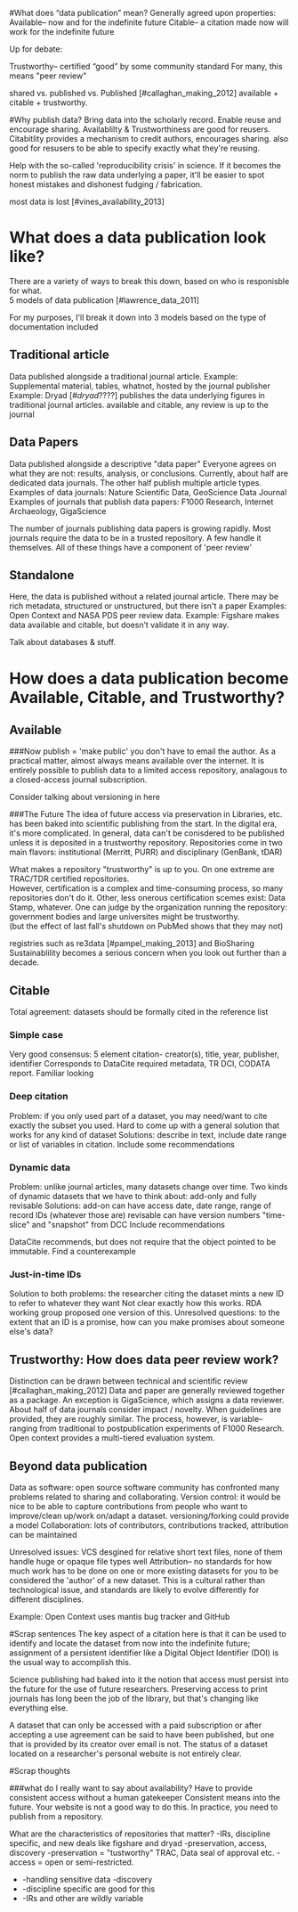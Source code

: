 
#What does “data publication” mean?
Generally agreed upon properties:
Available– now and for the indefinite future
Citable– a citation made now will work for the indefinite future

Up for debate:

Trustworthy– certified “good” by some community standard
For many, this means "peer review"

shared vs. published vs. Published [#callaghan_making_2012]
available + citable + trustworthy.


#Why publish data?
Bring data into the scholarly record.
Enable reuse and encourage sharing.
Availablilty & Trustworthiness are good for reusers.
Citabitlity provides a mechanism to credit authors, encourages sharing.
also good for resusers to be able to specify exactly what they're reusing.

Help with the so-called 'reproducibility crisis' in science.
If it becomes the norm to publish the raw data underlying a paper, it'll be easier to spot honest mistakes and dishonest fudging / fabrication.

most data is lost [#vines_availability_2013]

# What does a data publication look like?

There are a variety of ways to break this down, based on who is responisble for what.  
5 models of data publication [#lawrence_data_2011]

For my purposes, I'll break it down into 3 models based on the type of documentation included

## Traditional article
Data published alongside a traditional journal article.
Example: Supplemental material, tables, whatnot, hosted by the journal publisher
Example: Dryad [#_dryad_????] publishes the data underlying figures in traditional journal articles.  available and citable, any review is up to the journal

## Data Papers
Data published alongside a descriptive "data paper"
Everyone agrees on what they are not: results, analysis, or conclusions.
Currently, about half are dedicated data journals.  The other half publish multiple article types.
Examples of data journals: Nature Scientific Data, GeoScience Data Journal
Examples of journals that publish data papers: F1000 Research, Internet Archaeology, GigaScience

The number of journals publishing data papers is growing rapidly.
Most journals require the data to be in a trusted repository.  A few handle it themselves.
All of these things have a component of 'peer review'

## Standalone ##
Here, the data is published without a related journal article.
There may be rich metadata, structured or unstructured, but there isn't a paper
Examples: Open Context and NASA PDS peer review data.
Example: Figshare makes data available and citable, but doesn’t validate it in any way.

Talk about databases & stuff.  


# How does a data publication become Available, Citable, and Trustworthy? #

## Available
###Now
publish = 'make public'
you don't have to email the author.
As a practical matter, almost always means available over the internet.
It is entirely possible to publish data to a limited access repository, analagous to a closed-access journal subscription.

Consider talking about versioning in here

###The Future
The idea of future access via preservation in Libraries, etc. has been baked into scientific publishing from the start.
In the digital era, it's more complicated.
In general, data can't be conisdered to be published unless it is deposited in a trustworthy repository.
Repositories come in two main flavors: institutional (Merritt, PURR) and disciplinary (GenBank, tDAR)

What makes a repository "trustworthy" is up to you.
On one extreme are TRAC/TDR certified repositories.  
However, certification is a complex and time-consuming process, so many repositories don't do it.
Other, less onerous certification scemes exist: Data Stamp, whatever.
One can judge by the organization running the repository: government bodies and large universites might be trustworthy.  
(but the effect of last fall's shutdown on PubMed shows that they may not)

registries such as re3data [#pampel_making_2013] and BioSharing
Sustainablility becomes a serious concern when you look out further than a decade.


## Citable ##
Total agreement: datasets should be formally cited in the reference list

### Simple case
Very good consensus: 5 element citation- creator(s), title, year, publisher, identifier
Corresponds to DataCite required metadata, TR DCI, CODATA report.
Familiar looking

### Deep citation	
Problem: if you only used part of a dataset, you may need/want to cite exactly the subset you used.
Hard to come up with a general solution that works for any kind of dataset
Solutions: describe in text, include date range or list of variables in citation.
Include some recommendations

### Dynamic data
Problem: unlike journal articles, many datasets change over time.
Two kinds of dynamic datasets that we have to think about: add-only and fully revisable
Solutions: add-on can have access date, date range, range of record IDs (whatever those are)
revisable can have version numbers
"time-slice" and "snapshot" from DCC
Include recommendations 

DataCite recommends, but does not require that the object pointed to be immutable.
Find a counterexample

### Just-in-time IDs ###
Solution to both problems: the researcher citing the dataset mints a new ID to refer to whatever they want
Not clear exactly how this works.
RDA working group proposed one version of this.
Unresolved questions: to the extent that an ID is a promise, how can you make promises about someone else's data?


## Trustworthy: How does data peer review work?
Distinction can be drawn between technical and scientific review [#callaghan_making_2012]
Data and paper are generally reviewed together as a package.
An exception is GigaScience, which assigns a data reviewer.
About half of data journals consider impact / novelty.
When guidelines are provided, they are roughly similar.
The process, however, is variable– ranging from traditional to postpublication experiments of F1000 Research.
Open context provides a multi-tiered evaluation system.

## Beyond data publication
Data as software: open source software community has confronted many problems related to sharing and collaborating.
Version control: it would be nice to be able to capture contributions from people who want to improve/clean up/work on/adapt a dataset.  versioning/forking could provide a model
Collaboration: lots of contributors, contributions tracked, attribution can be maintained

Unresolved issues:
VCS desgined for relative short text files, none of them handle huge or opaque file types well
Attribution– no standards for how much work has to be done on one or more existing datasets for you to be considered the 'author' of a new dataset.  This is a cultural rather than technological issue, and standards are likely to evolve differently for different disciplines.

Example: Open Context uses mantis bug tracker and GitHub

#Scrap sentences
The key aspect of a citation here is that it can be used to identify and locate the dataset from now into the indefinite future; assignment of a persistent identifier like a Digital Object Identifier (DOI) is the usual way to accomplish this.

Science publishing had baked into it the notion that access must persist into the future for the use of future researchers.
Preserving access to print journals has long been the job of the library, but that's changing like everything else.  

A dataset that can only be accessed with a paid subscription or after accepting a use agreement can be said to have been published, but one that is provided by its creator over email is not.
The status of a dataset located on a researcher's personal website is not entirely clear.

#Scrap thoughts

###what do I really want to say about availability?
Have to provide consistent access without a human gatekeeper
Consistent means into the future.
Your website is not a good way to do this.
In practice, you need to publish from a repository.

What are the characteristics of repositories that matter?
-IRs, discipline specific, and new deals like figshare and dryad
-preservation, access, discovery
-preservation = "tustworthy" TRAC, Data seal of approval etc.
-access = open or semi-restricted.
- -handling sensitive data
-discovery
- -discipline specific are good for this
- -IRs and other are wildly variable







